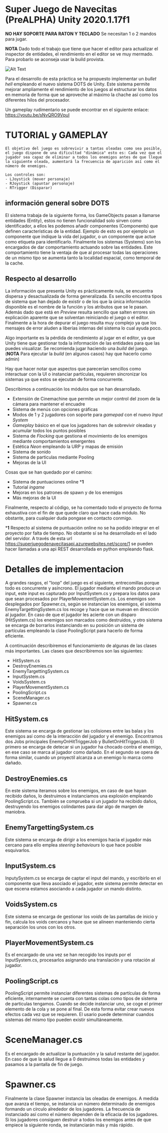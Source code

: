 # Super Juego de Navecitas (PreALPHA) Unity 2020.1.17f1
  **NO HAY SOPORTE PARA RATON Y TECLADO** Se necesitan 1 o 2 mandos para jugar.

  **NOTA** Dado todo el trabajo que tiene que hacer el editor para actualizar el inspector de entidades, el rendimiento en el editor se ve muy mermado. Para probarlo se aconseja usar la build provista.

![Alt Text](/SJDNCaos1Compressed.gif)

Para el desarrollo de esta práctica se ha propuesto implementar un _bullet hell_ empleando el nuevo sistema DOTS de Unity. Este sistema permite 
mejorar ampliamente el rendimiento de los juegos al estructurar los datos en memoria de forma que se aproveche al máximo la chache así como los diferentes hilos del procesador.

Un gameplay rudimentario se puede encontrar en el siguiente enlace: https://youtu.be/sNvQRO9VpuI 

# TUTORIAL y GAMEPLAY 
    El objetivo del juego es sobrevivir a tantas oleadas como sea posible, el juego dispone de una dificultad "dinámica" esto es: Cada vez que el jugador sea capaz de eliminar a todos los enemigos antes de que llegue la siguiente oleada, aumentará la frecuencia de aparición así como el número de enemigos.

    Los controles son:
    - LJoystick (mover personaje)
    - RJoystick (apuntar personaje)
    - RTrigger (Disparar)


  
        



## información general sobre DOTS
El sistema trabaja de la siguiente forma, los GameObjects pasan a llamarse entidades (Entity), estos no tienen funcionalidad solo sirven como identificador, a ellos les podemos añadir componentes (Components) que definen características de la entidad. Ejemplo de esto es por ejemplo un componente que indique la vida del jugador, o un componente que actue como etiqueta para identificarlo. Finalmente los sistemas (Systems) son los encargados de dar comportamiento actuando sobre las entidades. Este comportamiento tiene la ventaja de que al procesar todas las operaciones de un mismo tipo se aumenta tanto la localidad espacial, como temporal de la cache.

## Respecto al desarrollo

La información que presenta Unity es prácticamente nula, se encuentra dispersa y desactualizada de forma generalizada. Es sencillo encontra tipos de sistema que han dejado de existir o de los que la única información disponible es el nombre de la función y los atributos que se le pasan. Además dado que está en _Preview_ resulta sencillo que salten errores sin explicación aparente que se solventan reiniciando el juego o el editor. Finalmente a la hora de depurar el juego resulta muy complejo ya que los mensajes de error aluden a liberías internas del sistema lo cual ayuda poco. 

Algo importante es la pérdida de rendimiento al jugar en el editor, ya que Unity tiene que gestionar toda la información de las entidades para que las puedes visualizar. Se recomienda jugar haciendo una _build_ del juego. (**NOTA** Para ejecutar la _build_ (en algunos casos) hay que hacerlo como admin)

Hay que hacer notar que aspectos que parecerían sencillos como interactuar con la UI o instanciar partículas, requieren sincronizar los sistemas ya que estos se ejecutan de forma concurrente.

Describimos a continuación los módulos que se han desarrollado.

- Extensión de Cinemachine que permite un mejor control del zoom de la cámara para mantener el encuadre
- Sistema de menús con opciones gráficas
- Modos de 1 y 2 jugadores con soporte para _gamepad_ con el nuevo _Input System_
- _Gameplay_ básico en el que los jugadores han de sobrevivir oleadas y acumular todos los puntos posibles
- Sistema de _Flocking_ que gestiona el movimiento de los enemigos mediante comportamientos emergentes
- Estética _Neon_ empleando la URP y mapas de emisión
- Sistema de sonido
- Sistema de particulas mediante Pooling
- Mejoras de la UI 

Cosas que se han quedado por el camino:

- Sistema de puntuaciones online ***1**
- Tutorial _ingame_
- Mejoras en los patrones de spawn y de los enemigos
- Más mejoras de la UI 


Finalmente, respecto al código, se ha comentado todo el proyecto de forma exhaustiva con el fin de que quede claro que hace cada módulo. No obstante, para cualquier duda pongase en contacto conmigo.

***1** Respecto al sistema de puntuación online no se ha podido integrar en el proyecto por falta de tiempo. No obstante sí se ha desarrollado en el lado del servidor. A través de esta url https://superjuegodenavecitasapi.azurewebsites.net/score/1 se pueden hacer llamadas a una api REST desarrollada en python empleando flask.

# Detalles de implementacion

A grandes rasgos, el "loop" del juego es el siguiente, entrecomillas porque todo es concurrente y asíncrono. El jugador mediante el mando produce un input, este input es capturado por InputSystem.cs y prepara los datos para que sean procesados por PlayerMovementSystem.cs. Los enemigos son desplegados por Spawner.cs, según se instancian los enemigos, el sistema EnemyTargettingSystem.cs los recoge y hace que se muevan en dirección al jugador. En caso de que el jugador les acierte con un disparo (HitSystem.cs) los enemigos son marcados como destruidos, y otro sistema se encarga de borrarlos instanciando en su posición un sistema de partículas empleando la clase PoolingScript para hacerlo de forma eficiente.

A continuación describiremos el funcionamiento de algunas de las clases más importantes. Las clases que describiremos son las siguientes:

- HitSystem.cs 
- DestroyEnemies.cs
- EnemyTargettingSystem.cs
- InputSystem.cs
- VoidsSystem.cs
- PlayerMovementSystem.cs
- PoolingScript.cs
- SceneManager.cs
- Spawner.cs

## HitSystem.cs

Este sistema se encarga de gestionar las colisiones entre las balas y los enemigos así como de la interacción del jugador y el enemigo. Encontramos dos Jobs principales EnemyOnHitTriggerJob y BulletOnHitTriggerJob. El primero se encarga de detecar si un jugador ha chocado contra el enemigo, en ese caso se marca al jugador como dañado. En el segundo se opera de forma similar, cuando un proyectil alcanza a un enemigo lo marca como dañado.

## DestroyEnemies.cs

En este sistema iteramos sobre los enemigos, en caso de que hayan recibido daños, lo destruimos e instanciamos una explosión empleando PoolingScript.cs. También se comprueba si un jugador ha recibido daños, destruyendo los enemigos colindantes para dar algo de margen de maniobra.

## EnemyTargettingSystem.cs

Este sistema se encarga de dirigir a los enemigos hacia el jugador más cercano para ello emplea _steering behaviours_ lo que hace posible esquivarlos.

## InputSystem.cs 

InputySystem.cs se encarga de captar el input del mando, y escribirlo en el componente que lleva asociado el jugador, este sistema permite detectar en que escena estamos asociando a cada jugador un mando distinto.

## VoidsSystem.cs

Este sistema se encarga de gestionar los _voids_ de las pantallas de inicio y fin, calcula los voids cercanos y hace que se alineen manteniendo cierta separación los unos con los otros.


## PlayerMovementSystem.cs

Es el encargado de una vez se han recogido los inputs por el InputSystem.cs, procesarlos asignando una translación y una rotación al jugador.

## PoolingScript.cs

PoolingScript permite instanciar diferentes sistemas de partículas de forma eficiente, internamente se cuenta con tantas colas como tipos de sistema de partículas tengamos. Cuando se decide instanciar uno, se coge el primer elemento de la cola y se pone al final. De esta forma evitar crear nuevos efectos cada vez que se requieren. El usario puede determinar cuandos sistemas del mismo típo pueden existir simultáneamente.  

# SceneManager.cs

Es el encargado de actualizar la puntuación y la salud restante del jugador. En caso de que la salud llegue a 0 destruimos todas las entidades y pasamos a la pantalla de fin de juego.

# Spawner.cs

Finalmente la clase Spawner instancia las oleadas de enemigos. A medida que avanza el tiempo, se instancia un número determinado de enemigos formando un círculo alrededor de los jugadores. La frecuencia de instanciado así como el número dependen de la eficacia de los jugadores. Si los jugadores consiguen destruir a todos los enemigos antes de que empiece la siguiente ronda, se instanciarán más y más rápido.
